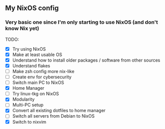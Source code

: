 ## My NixOS config

### Very basic one since I'm only starting to use NixOS (and don't know Nix yet)

TODO:

- [x] Try using NixOS
- [x] Make at least usable OS
- [x] Understand how to install older packages / software from other sources
- [x] Understand flakes
- [ ] Make zsh config more nix-like
- [ ] Create env for cybersecurity
- [ ] Switch main PC to NixOS
- [x] Home Manager
- [ ] Try linux-tkg on NixOS
- [x] Modularity
- [ ] Multi-PC setup
- [x] Convert all existing dotfiles to home manager
- [ ] Switch all servers from Debian to NixOS
- [x] Switch to nixvim
